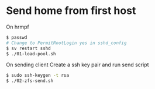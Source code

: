 # Send home from first host

On hrmpf
```bash
$ passwd
# Change to PermitRootLogin yes in sshd_config
$ sv restart sshd
$ ./01-load-pool.sh
```

On sending client
Create a ssh key pair and run send script

```bash
$ sudo ssh-keygen -t rsa
$ ./02-zfs-send.sh
```


